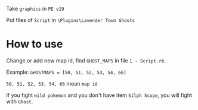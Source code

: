 Take `graphics` in `PE v19`

Put files of `Script` in `\Plugins\Lavender Town Ghosts`

# How to use

Change or add new map id, find `GHOST_MAPS` in file `1 - Script.rb`.

Example: `GHOSTMAPS = [50, 51, 52, 53, 54, 66]`

`50, 51, 52, 53, 54, 66` mean `map id`

If you fight `wild pokemon` and you don't have item `Silph Scope`, you will fight with `Ghost`.
